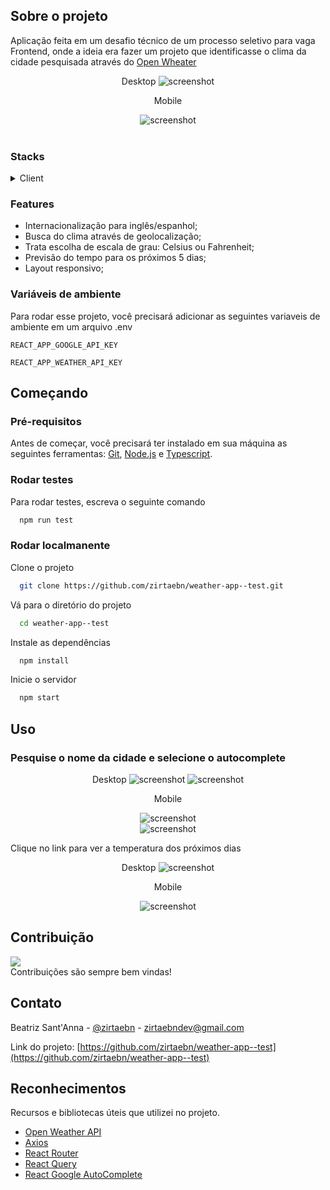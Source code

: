 ## Sobre o projeto
Aplicação feita em um desafio técnico de um processo seletivo para vaga Frontend, onde a ideia era fazer um projeto que identificasse o clima da cidade pesquisada através do [Open Wheater](https://openweathermap.org/api)
<div align="center"> 
    Desktop
  <img src="./public/screenshots/desktop.png" alt="screenshot" />
</div>
<div align="center"> 
    <p>Mobile</p>
  <img src="./public/screenshots/mobile.png" alt="screenshot" />
</div>
<br/>

### Stacks
<details>
  <summary>Client</summary>
  <ul>
    <li><a href="https://reactjs.org/">React.js</a></li>
    <li><a href="https://www.typescriptlang.org/">Typescript</a></li>
    <li><a href="https://developer.mozilla.org/en-US/docs/Web/CSS">CSS</a></li>
  </ul>
</details>

### Features

- Internacionalização para inglês/espanhol;
- Busca do clima através de geolocalização;
- Trata escolha de escala de grau: Celsius ou Fahrenheit;
- Previsão do tempo para os próximos 5 dias;
- Layout responsivo;

### Variáveis de ambiente

Para rodar esse projeto, você precisará adicionar as seguintes variaveis de ambiente em um arquivo .env

`REACT_APP_GOOGLE_API_KEY`

`REACT_APP_WEATHER_API_KEY`

## Começando

### Pré-requisitos

Antes de começar, você precisará ter instalado em sua máquina as seguintes ferramentas: [Git](https://git-scm.com/), [Node.js](https://nodejs.org/en/) e [Typescript](https://www.typescriptlang.org/).
   
### Rodar testes

Para rodar testes, escreva o seguinte comando

```bash
  npm run test
```

### Rodar localmanente

Clone o projeto

```bash
  git clone https://github.com/zirtaebn/weather-app--test.git
```

Vá para o diretório do projeto

```bash
  cd weather-app--test
```

Instale as dependências

```bash
  npm install
```

Inicie o servidor 

```bash
  npm start
```

## Uso

### Pesquise o nome da cidade e selecione o autocomplete
<div align="center">
    Desktop
    <img src="./public/screenshots/desktop2.png" alt="screenshot" />
    <img src="./public/screenshots/desktop3.png" alt="screenshot" />
</div>

<div  align="center">
    <p>Mobile</p>
    <img src="./public/screenshots/mobile2.png" alt="screenshot" />
    </br>
    <img src="./public/screenshots/mobile3.png" alt="screenshot" />
</div>


Clique no link para ver a temperatura dos próximos dias
<div  align="center">
    Desktop
    <img src="./public/screenshots/desktop4.png" alt="screenshot" />
</div>
<div  align="center">
    <p>Mobile</p>
    <img src="./public/screenshots/mobile4.png" alt="screenshot" />
</div>




## Contribuição

<a href="https://github.com/zirtaebn/weather-app--test/graphs/contributors">
  <img src="https://avatars.githubusercontent.com/u/80608809?s=60&v=4" />
</a>
</br>
Contribuições são sempre bem vindas!

## Contato

Beatriz Sant'Anna - [@zirtaebn](https://twitter.com/zirtaebn) - zirtaebndev@gmail.com

Link do projeto: [https://github.com/zirtaebn/weather-app--test](https://github.com/zirtaebn/weather-app--test)


## Reconhecimentos

Recursos e bibliotecas úteis que utilizei no projeto.
 - [Open Weather API](https://openweathermap.org/api)
 - [Axios](https://axios-http.com/ptbr/)
 - [React Router](https://reactrouter.com/en/main)
 - [React Query](https://react-query-v3.tanstack.com/)
 - [React Google AutoComplete](https://www.npmjs.com/package/react-google-autocomplete)